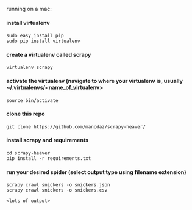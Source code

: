 running on a mac:

#### install virtualenv
    sudo easy_install pip
    sudo pip install virtualenv
#### create a virtualenv called scrapy
    virtualenv scrapy
#### activate the virtualenv (navigate to where your virtualenv is, usually ~/.virtualenvs/<name_of_virtualenv>
    source bin/activate
    
#### clone this repo
    git clone https://github.com/mancdaz/scrapy-heaver/

#### install scrapy and requirements
    cd scrapy-heaver
    pip install -r requirements.txt
    
#### run your desired spider (select output type using filename extension)
    scrapy crawl snickers -o snickers.json
    scrapy crawl snickers -o snickers.csv

    <lots of output>

